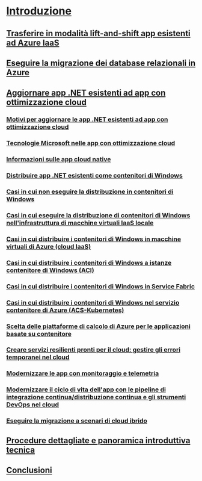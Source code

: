 # [Introduzione](index.md)
## [Trasferire in modalità lift-and-shift app esistenti ad Azure IaaS](lift-and-shift-existing-apps-azure-iaas.md)
## [Eseguire la migrazione dei database relazionali in Azure](migrate-your-relational-databases-to-azure.md)
## [Aggiornare app .NET esistenti ad app con ottimizzazione cloud](./modernize-existing-apps-to-cloud-optimized/index.md)
### [Motivi per aggiornare le app .NET esistenti ad app con ottimizzazione cloud](./modernize-existing-apps-to-cloud-optimized/reasons-to-modernize-existing-net-apps-to-cloud-optimized-applications.md)
### [Tecnologie Microsoft nelle app con ottimizzazione cloud](./modernize-existing-apps-to-cloud-optimized/microsoft-technologies-in-cloud-optimized-applications.md)
### [Informazioni sulle app cloud native](./modernize-existing-apps-to-cloud-optimized/what-about-cloud-native-applications.md)
### [Distribuire app .NET esistenti come contenitori di Windows](./modernize-existing-apps-to-cloud-optimized/deploy-existing-net-apps-as-windows-containers.md)
### [Casi in cui non eseguire la distribuzione in contenitori di Windows](./modernize-existing-apps-to-cloud-optimized/when-not-to-deploy-to-windows-containers.md)
### [Casi in cui eseguire la distribuzione di contenitori di Windows nell'infrastruttura di macchine virtuali IaaS locale](./modernize-existing-apps-to-cloud-optimized/when-to-deploy-windows-containers-in-your-on-premises-iaas-vm-infrastructure.md)
### [Casi in cui distribuire i contenitori di Windows in macchine virtuali di Azure (cloud IaaS)](./modernize-existing-apps-to-cloud-optimized/when-to-deploy-windows-containers-to-azure-vms-iaas-cloud.md)
### [Casi in cui distribuire i contenitori di Windows a istanze contenitore di Windows (ACI)](./modernize-existing-apps-to-cloud-optimized/when-to-deploy-windows-containers-to-azure-container-instances-ACI.md)
### [Casi in cui distribuire i contenitori di Windows in Service Fabric](./modernize-existing-apps-to-cloud-optimized/when-to-deploy-windows-containers-to-service-fabric.md)
### [Casi in cui distribuire i contenitori di Windows nel servizio contenitore di Azure (ACS-Kubernetes)](./modernize-existing-apps-to-cloud-optimized/when-to-deploy-windows-containers-to-azure-container-service-kubernetes.md)
### [Scelta delle piattaforme di calcolo di Azure per le applicazioni basate su contenitore](./modernize-existing-apps-to-cloud-optimized/choosing-azure-compute-options-for-container-based-applications.md)
### [Creare servizi resilienti pronti per il cloud: gestire gli errori temporanei nel cloud](./modernize-existing-apps-to-cloud-optimized/build-resilient-services-ready-for-the-cloud-embrace-transient-failures-in-the-cloud.md)
### [Modernizzare le app con monitoraggio e telemetria](./modernize-existing-apps-to-cloud-optimized/modernize-your-apps-with-monitoring-and-telemetry.md)
### [Modernizzare il ciclo di vita dell'app con le pipeline di integrazione continua/distribuzione continua e gli strumenti DevOps nel cloud](./modernize-existing-apps-to-cloud-optimized/modernize-your-apps-lifecycle-with-ci-cd-pipelines-and-devops-tools-in-the-cloud.md)
### [Eseguire la migrazione a scenari di cloud ibrido](./modernize-existing-apps-to-cloud-optimized/migrate-to-hybrid-cloud-scenarios.md)
## [Procedure dettagliate e panoramica introduttiva tecnica](walkthroughs-technical-get-started-overview.md)
## [Conclusioni](conclusions.md)
